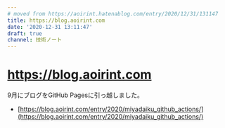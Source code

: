```yaml
---
# moved from https://aoirint.hatenablog.com/entry/2020/12/31/131147
title: https://blog.aoirint.com
date: '2020-12-31 13:11:47'
draft: true
channel: 技術ノート
---
```

# https://blog.aoirint.com

9月にブログをGitHub Pagesに引っ越しました。

- [https://blog.aoirint.com/entry/2020/miyadaiku_github_actions/](https://blog.aoirint.com/entry/2020/miyadaiku_github_actions/)
